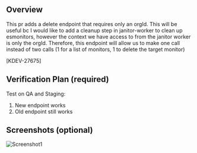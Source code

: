## Overview

This pr adds a delete endpoint that requires only an orgId. This will be useful bc I would like to add a cleanup step in janitor-worker to clean up esmonitors, however the context we have access to from the janitor worker is only the orgId. Therefore, this endpoint will allow us to make one call instead of two calls (1 for a list of monitors, 1 to delete the target monitor) 

[KDEV-27675]

## Verification Plan (required)

Test on QA and Staging:
1) New endpoint works
2) Old endpoint still works

## Screenshots (optional)
![Screenshot1]()

